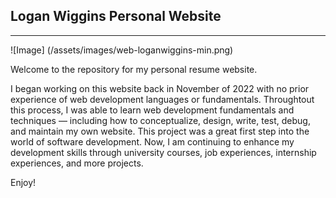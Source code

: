 ## Logan Wiggins Personal Website

--------

![Image] (/assets/images/web-loganwiggins-min.png)

Welcome to the repository for my personal resume website.

I began working on this website back in November of 2022 with no prior experience of web development languages or fundamentals. Throughtout this process, I was able to learn web development fundamentals and techniques — including how to conceptualize, design, write, test, debug, and maintain my own website. This project was a great first step into the world of software development. Now, I am continuing to enhance my development skills through university courses, job experiences, internship experiences, and more projects.

Enjoy!
